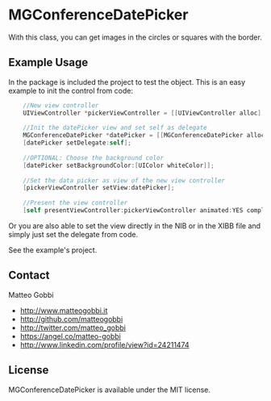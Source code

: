 MGConferenceDatePicker
===============

With this class, you can get images in the circles or squares with the border.

## Example Usage

In the package is included the project to test the object.
This is an easy example to init the control from code:

``` objective-c
    //New view controller
    UIViewController *pickerViewController = [[UIViewController alloc] init];
    
    //Init the datePicker view and set self as delegate
    MGConferenceDatePicker *datePicker = [[MGConferenceDatePicker alloc] initWithFrame:self.view.bounds];
    [datePicker setDelegate:self];
    
    //OPTIONAL: Choose the background color
    [datePicker setBackgroundColor:[UIColor whiteColor]];
    
    //Set the data picker as view of the new view controller
    [pickerViewController setView:datePicker];
    
    //Present the view controller
    [self presentViewController:pickerViewController animated:YES completion:nil];
```

Or you are also able to set the view directly in the NIB or in the XIBB file and simply just set the delegate from code.

See the example's project.


## Contact

Matteo Gobbi

- http://www.matteogobbi.it
- http://github.com/matteogobbi
- http://twitter.com/matteo_gobbi
- https://angel.co/matteo-gobbi
- http://www.linkedin.com/profile/view?id=24211474

## License

MGConferenceDatePicker is available under the MIT license.
